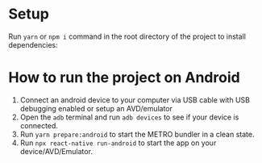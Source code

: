 # Setup
Run `yarn` or `npm i` command in the root directory of the project to install dependencies:

# How to run the project on Android
1. Connect an android device to your computer via USB cable with USB debugging enabled or setup an AVD/emulator
2. Open the `adb` terminal and run `adb devices` to see if your device is connected.
3. Run `yarn prepare:android` to start the METRO bundler in a clean state.
4. Run `npx react-native run-android` to start the app on your device/AVD/Emulator.
